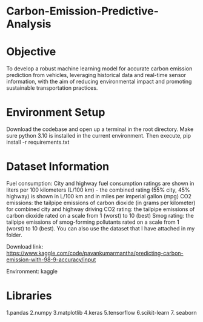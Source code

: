 # Carbon-Emission-Predictive-Analysis
# Objective
To develop a robust machine learning model for accurate carbon emission prediction from vehicles, leveraging historical data and real-time sensor information, with the aim of reducing environmental impact and promoting sustainable transportation practices.
# Environment Setup
Download the codebase and open up a terminal in the root directory. Make sure python 3.10 is installed in the current environment. Then execute, pip install -r requirements.txt
# Dataset Information
Fuel consumption: City and highway fuel consumption ratings are shown in liters per 100 kilometers (L/100 km) - the combined rating (55% city, 45% highway) is shown in L/100 km and in miles per imperial gallon (mpg)
CO2 emissions: the tailpipe emissions of carbon dioxide (in grams per kilometer) for combined city and highway driving
CO2 rating: the tailpipe emissions of carbon dioxide rated on a scale from 1 (worst) to 10 (best)
Smog rating: the tailpipe emissions of smog-forming pollutants rated on a scale from 1 (worst) to 10 (best). You can also use the dataset that I have attached in my folder.

Download link: https://www.kaggle.com/code/pavankumarmantha/predicting-carbon-emission-with-98-9-accuracy/input

Environment: kaggle
# Libraries
1.pandas
2.numpy 
3.matplotlib 
4.keras 
5.tensorflow 
6.scikit-learn
7. seaborn

